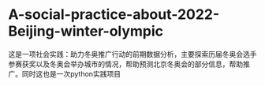 # A-social-practice-about-2022-Beijing-winter-olympic
这是一项社会实践：助力冬奥推广行动的前期数据分析，主要探索历届冬奥会选手参赛获奖以及冬奥会举办城市的情况，帮助预测北京冬奥会的部分信息，帮助推广。同时这也是一次python实践项目
